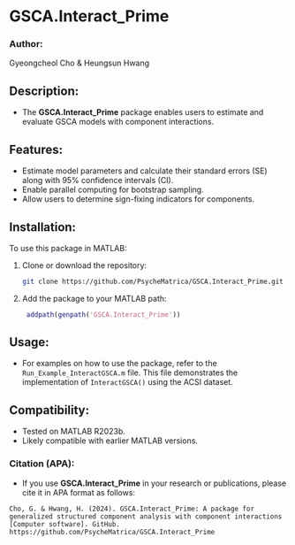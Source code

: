 # GSCA.Interact_Prime

### Author:
Gyeongcheol Cho & Heungsun Hwang

## Description:
- The **GSCA.Interact_Prime** package enables users to estimate and evaluate GSCA models with component interactions.

## Features:
- Estimate model parameters and calculate their standard errors (SE) along with 95% confidence intervals (CI).
- Enable parallel computing for bootstrap sampling.
- Allow users to determine sign-fixing indicators for components.

## Installation:
To use this package in MATLAB:
1. Clone or download the repository:
   ```bash
   git clone https://github.com/PsycheMatrica/GSCA.Interact_Prime.git
   ```
2. Add the package to your MATLAB path:
   ```matlab
    addpath(genpath('GSCA.Interact_Prime'))
   ```

## Usage:
- For examples on how to use the package, refer to the `Run_Example_InteractGSCA.m` file. This file demonstrates the implementation of `InteractGSCA()` using the ACSI dataset.

## Compatibility:
- Tested on MATLAB R2023b.
- Likely compatible with earlier MATLAB versions.

### Citation (APA):
- If you use **GSCA.Interact_Prime** in your research or publications, please cite it in APA format as follows:

```plaintext
Cho, G. & Hwang, H. (2024). GSCA.Interact_Prime: A package for generalized structured component analysis with component interactions [Computer software]. GitHub. https://github.com/PsycheMatrica/GSCA.Interact_Prime
```
